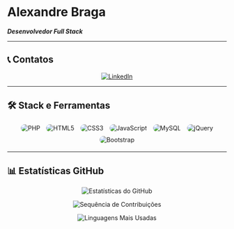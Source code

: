 # Alexandre Braga
**_Desenvolvedor Full Stack_**

---

## 📞 Contatos

<div align="center">

[![LinkedIn](https://img.shields.io/badge/LinkedIn-0077B5?style=for-the-badge&logo=linkedin&logoColor=white&labelColor=2D3748&color=0077B5&borderRadius=15&edgeFlat=true)](https://www.linkedin.com/in/alexandresb1/)

</div>

---

## 🛠️ Stack e Ferramentas

<div align="center">

<img src="https://img.shields.io/badge/PHP-777BB4?style=for-the-badge&logo=php&logoColor=white" alt="PHP" style="border-radius: 10px; margin: 5px;" />
<img src="https://img.shields.io/badge/HTML5-E34F26?style=for-the-badge&logo=html5&logoColor=white" alt="HTML5" style="border-radius: 10px; margin: 5px;" />
<img src="https://img.shields.io/badge/CSS3-1572B6?style=for-the-badge&logo=css3&logoColor=white" alt="CSS3" style="border-radius: 10px; margin: 5px;" />
<img src="https://img.shields.io/badge/JavaScript-F7DF1E?style=for-the-badge&logo=javascript&logoColor=black" alt="JavaScript" style="border-radius: 10px; margin: 5px;" />
<img src="https://img.shields.io/badge/MySQL-4479A1?style=for-the-badge&logo=mysql&logoColor=white" alt="MySQL" style="border-radius: 10px; margin: 5px;" />
<img src="https://img.shields.io/badge/jQuery-0769AD?style=for-the-badge&logo=jquery&logoColor=white" alt="jQuery" style="border-radius: 10px; margin: 5px;" />
<img src="https://img.shields.io/badge/Bootstrap-7952B3?style=for-the-badge&logo=bootstrap&logoColor=white" alt="Bootstrap" style="border-radius: 10px; margin: 5px;" />

</div>

---

## 📊 Estatísticas GitHub

<div align="center">

![Estatísticas do GitHub](https://github-readme-stats.vercel.app/api?username=alexandresb1&theme=vue-dark&hide_border=true&include_all_commits=true&count_private=true&border_radius=10&show_icons=true&icon_color=4A5568&title_color=2D3748&text_color=E2E8F0&bg_color=1A202C)

![Sequência de Contribuições](https://github-readme-streak-stats.herokuapp.com/?user=alexandresb1&theme=vue-dark&hide_border=true&border_radius=10&stroke=4A5568&ring=2D3748&fire=E2E8F0&currStreakLabel=E2E8F0)

![Linguagens Mais Usadas](https://github-readme-stats.vercel.app/api/top-langs/?username=alexandresb1&theme=vue-dark&hide_border=true&include_all_commits=true&count_private=true&layout=compact&border_radius=10&title_color=2D3748&text_color=E2E8F0&bg_color=1A202C)

</div>
